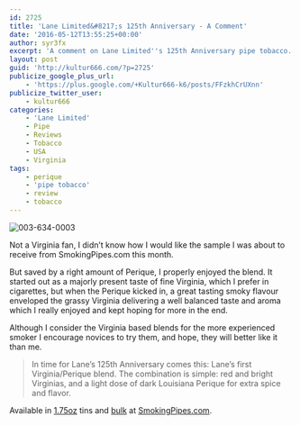 ```yaml
---
id: 2725
title: 'Lane Limited&#8217;s 125th Anniversary - A Comment'
date: '2016-05-12T13:55:25+00:00'
author: syr3fx
excerpt: 'A comment on Lane Limited''s 125th Anniversary pipe tobacco.'
layout: post
guid: 'http://kultur666.com/?p=2725'
publicize_google_plus_url:
    - 'https://plus.google.com/+Kultur666-k6/posts/FFzkhCrUXnn'
publicize_twitter_user:
    - kultur666
categories:
    - 'Lane Limited'
    - Pipe
    - Reviews
    - Tobacco
    - USA
    - Virginia
tags:
    - perique
    - 'pipe tobacco'
    - review
    - tobacco
---
```


![003-634-0003](http://localhost:8080/wp-content/uploads/2016/05/003-634-0003.jpg)

Not a Virginia fan, I didn’t know how I would like the sample I was about to receive from SmokingPipes.com this month.

But saved by a right amount of Perique, I properly enjoyed the blend. It started out as a majorly present taste of fine Virginia, which I prefer in cigarettes, but when the Perique kicked in, a great tasting smoky flavour enveloped the grassy Virginia delivering a well balanced taste and aroma which I really enjoyed and kept hoping for more in the end.

Although I consider the Virginia based blends for the more experienced smoker I encourage novices to try them, and hope, they will better like it than me.

> In time for Lane’s 125th Anniversary comes this: Lane’s first Virginia/Perique blend. The combination is simple: red and bright Virginias, and a light dose of dark Louisiana Perique for extra spice and flavor.

Available in [1.75oz](https://www.smokingpipes.com/tobacco/by-maker/lane/moreinfo.cfm?product_id=173451) tins and [bulk](https://www.smokingpipes.com/tobacco/by-maker/lane/bulk/moreinfo.cfm?product_id=175228) at [SmokingPipes.com](http://www.smokingpipes.com/).